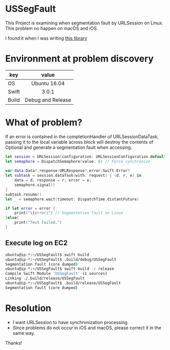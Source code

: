# USSegFault
This Project is examining when segmentation fault by URLSession on Linux.
This problem no happen on macOS and iOS.

I found it when I was writing [this library](https://github.com/iq3addLi/WebStruct)

# Environment at problem discovery

| key        | value          |
| --------------- |:---------------:|
| OS | Ubuntu 16.04 |
| Swift | 3.0.1 |
| Build | Debug and Release |

# What of problem?
If an error is contained in the completionHandler of URLSessionDataTask, passing it to the local variable across block will destroy the contents of Optional and generate a segmentation fault when accessing.

```swift
let session = URLSession(configuration: URLSessionConfiguration.default, delegate:nil, delegateQueue: nil)
let semaphore = DispatchSemaphore(value: 0) // Force synchronize
    
var data:Data?,response:URLResponse?,error:Swift.Error?
let subtask = session.dataTask(with: request) { (d, r, e) in
    data = d; response = r; error = e;
    semaphore.signal()
}
subtask.resume()
let _ = semaphore.wait(timeout: DispatchTime.distantFuture)
```

```swift
if let error = error {
    print("\(error)") // Segmentetion fault on Linux
}else{
    print("Test failed.")
}
```

## Execute log on EC2
```bash
ubuntu@ip-*:~/USSegFault$ swift build
ubuntu@ip-*:~/USSegFault$ .build/debug/USSegFault
Segmentation fault (core dumped)
ubuntu@ip-*:~/USSegFault$ swift build -c release
Compile Swift Module 'USSegFault' (1 sources)
Linking ./.build/release/USSegFault
ubuntu@ip-*:~/USSegFault$ .build/release/USSegFault
Segmentation fault (core dumped)
```

# Resolution

* I want URLSession to have synchronization processing.
* Since problems do not occur in iOS and macOS, please correct it in the same way.


Thanks! 
